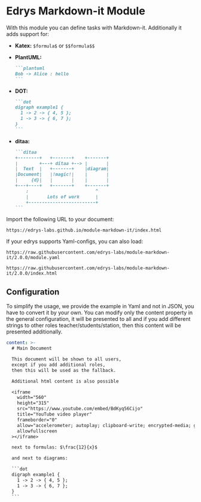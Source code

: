# Edrys Markdown-it Module

With this module you can define tasks with Markdown-it.
Additionally it adds support for:

* __Katex:__ `$formula$` or `$$formula$$`
* __PlantUML:__

  ```` markdown
  ```plantuml
  Bob -> Alice : hello
  ```
  ````

* __DOT:__

  ```` markdown
  ```dot
  digraph example1 {
    1 -> 2 -> { 4, 5 };
    1 -> 3 -> { 6, 7 };
  }
  ```
  ````

* __ditaa:__

  ```` markdown
  ```ditaa
  +--------+   +-------+    +-------+
  |        +---+ ditaa +--> |       |
  |  Text  |   +-------+    |diagram|
  |Document|   |!magic!|    |       |
  |     {d}|   |       |    |       |
  +---+----+   +-------+    +-------+
      :                         ^
      |       Lots of work      |
      +-------------------------+
  ```
  ````

Import the following URL to your document:

```
https://edrys-labs.github.io/module-markdown-it/index.html
```

If your edrys supports Yaml-configs, you can also load:

`https://raw.githubusercontent.com/edrys-labs/module-markdown-it/2.0.0/module.yaml`

`https://raw.githubusercontent.com/edrys-labs/module-markdown-it/2.0.0/index.html`

## Configuration

To simplify the usage, we provide the example in Yaml and not in JSON, you have to convert it by your own.
You can modify only the content property in the general configuration, it will be presented to all and if you add different strings to other roles teacher/students/station, then this content will be presented additionally.

```` yaml
content: >-
  # Main Document

  This document will be shown to all users,
  except if you add additional roles,
  then this will be used as the fallback.

  Additional html content is also possible

  <iframe
    width="560"
    height="315"
    src="https://www.youtube.com/embed/BdKyq56Cijo"
    title="YouTube video player"
    frameborder="0"
    allow="accelerometer; autoplay; clipboard-write; encrypted-media; gyroscope; picture-in-picture"
    allowfullscreen
  ></iframe>

  next to formulas: $\frac{12}{x}$

  and next to diagrams:

  ```dot
  digraph example1 {
    1 -> 2 -> { 4, 5 };
    1 -> 3 -> { 6, 7 };
  }
  ```
````
